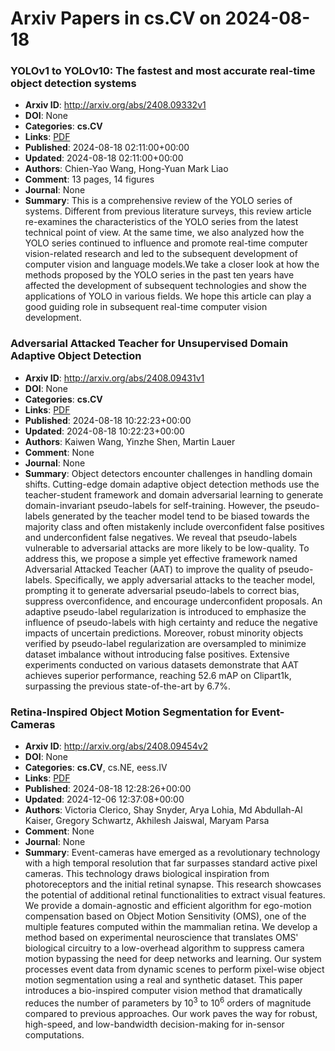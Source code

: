 # Arxiv Papers in cs.CV on 2024-08-18
### YOLOv1 to YOLOv10: The fastest and most accurate real-time object detection systems
- **Arxiv ID**: http://arxiv.org/abs/2408.09332v1
- **DOI**: None
- **Categories**: **cs.CV**
- **Links**: [PDF](http://arxiv.org/pdf/2408.09332v1)
- **Published**: 2024-08-18 02:11:00+00:00
- **Updated**: 2024-08-18 02:11:00+00:00
- **Authors**: Chien-Yao Wang, Hong-Yuan Mark Liao
- **Comment**: 13 pages, 14 figures
- **Journal**: None
- **Summary**: This is a comprehensive review of the YOLO series of systems. Different from previous literature surveys, this review article re-examines the characteristics of the YOLO series from the latest technical point of view. At the same time, we also analyzed how the YOLO series continued to influence and promote real-time computer vision-related research and led to the subsequent development of computer vision and language models.We take a closer look at how the methods proposed by the YOLO series in the past ten years have affected the development of subsequent technologies and show the applications of YOLO in various fields. We hope this article can play a good guiding role in subsequent real-time computer vision development.



### Adversarial Attacked Teacher for Unsupervised Domain Adaptive Object Detection
- **Arxiv ID**: http://arxiv.org/abs/2408.09431v1
- **DOI**: None
- **Categories**: **cs.CV**
- **Links**: [PDF](http://arxiv.org/pdf/2408.09431v1)
- **Published**: 2024-08-18 10:22:23+00:00
- **Updated**: 2024-08-18 10:22:23+00:00
- **Authors**: Kaiwen Wang, Yinzhe Shen, Martin Lauer
- **Comment**: None
- **Journal**: None
- **Summary**: Object detectors encounter challenges in handling domain shifts. Cutting-edge domain adaptive object detection methods use the teacher-student framework and domain adversarial learning to generate domain-invariant pseudo-labels for self-training. However, the pseudo-labels generated by the teacher model tend to be biased towards the majority class and often mistakenly include overconfident false positives and underconfident false negatives. We reveal that pseudo-labels vulnerable to adversarial attacks are more likely to be low-quality. To address this, we propose a simple yet effective framework named Adversarial Attacked Teacher (AAT) to improve the quality of pseudo-labels. Specifically, we apply adversarial attacks to the teacher model, prompting it to generate adversarial pseudo-labels to correct bias, suppress overconfidence, and encourage underconfident proposals. An adaptive pseudo-label regularization is introduced to emphasize the influence of pseudo-labels with high certainty and reduce the negative impacts of uncertain predictions. Moreover, robust minority objects verified by pseudo-label regularization are oversampled to minimize dataset imbalance without introducing false positives. Extensive experiments conducted on various datasets demonstrate that AAT achieves superior performance, reaching 52.6 mAP on Clipart1k, surpassing the previous state-of-the-art by 6.7%.



### Retina-Inspired Object Motion Segmentation for Event-Cameras
- **Arxiv ID**: http://arxiv.org/abs/2408.09454v2
- **DOI**: None
- **Categories**: **cs.CV**, cs.NE, eess.IV
- **Links**: [PDF](http://arxiv.org/pdf/2408.09454v2)
- **Published**: 2024-08-18 12:28:26+00:00
- **Updated**: 2024-12-06 12:37:08+00:00
- **Authors**: Victoria Clerico, Shay Snyder, Arya Lohia, Md Abdullah-Al Kaiser, Gregory Schwartz, Akhilesh Jaiswal, Maryam Parsa
- **Comment**: None
- **Journal**: None
- **Summary**: Event-cameras have emerged as a revolutionary technology with a high temporal resolution that far surpasses standard active pixel cameras. This technology draws biological inspiration from photoreceptors and the initial retinal synapse. This research showcases the potential of additional retinal functionalities to extract visual features. We provide a domain-agnostic and efficient algorithm for ego-motion compensation based on Object Motion Sensitivity (OMS), one of the multiple features computed within the mammalian retina. We develop a method based on experimental neuroscience that translates OMS' biological circuitry to a low-overhead algorithm to suppress camera motion bypassing the need for deep networks and learning. Our system processes event data from dynamic scenes to perform pixel-wise object motion segmentation using a real and synthetic dataset. This paper introduces a bio-inspired computer vision method that dramatically reduces the number of parameters by $\text{10}^\text{3}$ to $\text{10}^\text{6}$ orders of magnitude compared to previous approaches. Our work paves the way for robust, high-speed, and low-bandwidth decision-making for in-sensor computations.



